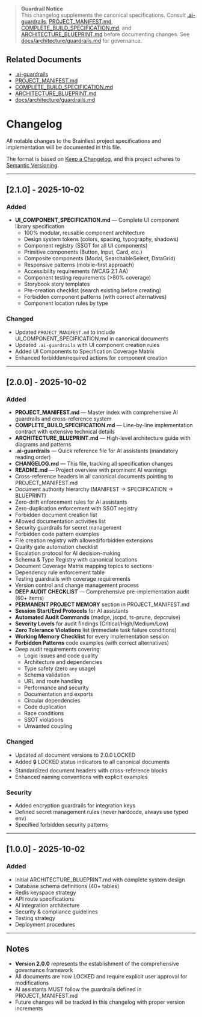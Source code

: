 > **Guardrail Notice**  
> This changelog supplements the canonical specifications. Consult [.ai-guardrails](.ai-guardrails), [PROJECT_MANIFEST.md](PROJECT_MANIFEST.md), [COMPLETE_BUILD_SPECIFICATION.md](COMPLETE_BUILD_SPECIFICATION.md), and [ARCHITECTURE_BLUEPRINT.md](ARCHITECTURE_BLUEPRINT.md) before documenting changes. See [docs/architecture/guardrails.md](docs/architecture/guardrails.md) for governance.

## Related Documents
- [.ai-guardrails](.ai-guardrails)
- [PROJECT_MANIFEST.md](PROJECT_MANIFEST.md)
- [COMPLETE_BUILD_SPECIFICATION.md](COMPLETE_BUILD_SPECIFICATION.md)
- [ARCHITECTURE_BLUEPRINT.md](ARCHITECTURE_BLUEPRINT.md)
- [docs/architecture/guardrails.md](docs/architecture/guardrails.md)

# Changelog

All notable changes to the Brainliest project specifications and implementation will be documented in this file.

The format is based on [Keep a Changelog](https://keepachangelog.com/en/1.0.0/),
and this project adheres to [Semantic Versioning](https://semver.org/spec/v2.0.0.html).

---

## [2.1.0] - 2025-10-02

### Added
- **UI_COMPONENT_SPECIFICATION.md** — Complete UI component library specification
  - 100% modular, reusable component architecture
  - Design system tokens (colors, spacing, typography, shadows)
  - Component registry (SSOT for all UI components)
  - Primitive components (Button, Input, Card, etc.)
  - Composite components (Modal, SearchableSelect, DataGrid)
  - Responsive patterns (mobile-first approach)
  - Accessibility requirements (WCAG 2.1 AA)
  - Component testing requirements (>80% coverage)
  - Storybook story templates
  - Pre-creation checklist (search existing before creating)
  - Forbidden component patterns (with correct alternatives)
  - Component location rules by type

### Changed
- Updated `PROJECT_MANIFEST.md` to include UI_COMPONENT_SPECIFICATION.md in canonical documents
- Updated `.ai-guardrails` with UI component creation rules
- Added UI Components to Specification Coverage Matrix
- Enhanced forbidden/required actions for component creation

---

## [2.0.0] - 2025-10-02

### Added
- **PROJECT_MANIFEST.md** — Master index with comprehensive AI guardrails and cross-reference system
- **COMPLETE_BUILD_SPECIFICATION.md** — Line-by-line implementation contract with extensive technical details
- **ARCHITECTURE_BLUEPRINT.md** — High-level architecture guide with diagrams and patterns
- **.ai-guardrails** — Quick reference file for AI assistants (mandatory reading order)
- **CHANGELOG.md** — This file, tracking all specification changes
- **README.md** — Project overview with prominent AI warnings
- Cross-reference headers in all canonical documents pointing to PROJECT_MANIFEST.md
- Document authority hierarchy (MANIFEST → SPECIFICATION → BLUEPRINT)
- Zero-drift enforcement rules for AI assistants
- Zero-duplication enforcement with SSOT registry
- Forbidden document creation list
- Allowed documentation activities list
- Security guardrails for secret management
- Forbidden code pattern examples
- File creation registry with allowed/forbidden extensions
- Quality gate automation checklist
- Escalation protocol for AI decision-making
- Schema & Type Registry with canonical locations
- Document Coverage Matrix mapping topics to sections
- Dependency rule enforcement table
- Testing guardrails with coverage requirements
- Version control and change management process
- **DEEP AUDIT CHECKLIST** — Comprehensive pre-implementation audit (60+ items)
- **PERMANENT PROJECT MEMORY** section in PROJECT_MANIFEST.md
- **Session Start/End Protocols** for AI assistants
- **Automated Audit Commands** (madge, jscpd, ts-prune, depcruise)
- **Severity Levels** for audit findings (Critical/High/Medium/Low)
- **Zero Tolerance Violations** list (immediate task failure conditions)
- **Working Memory Checklist** for every implementation session
- **Forbidden Patterns** code examples (with correct alternatives)
- Deep audit requirements covering:
  - Logic issues and code quality
  - Architecture and dependencies
  - Type safety (zero `any` usage)
  - Schema validation
  - URL and route handling
  - Performance and security
  - Documentation and exports
  - Circular dependencies
  - Code duplication
  - Race conditions
  - SSOT violations
  - Unwanted coupling

### Changed
- Updated all document versions to 2.0.0 LOCKED
- Added 🔒 LOCKED status indicators to all canonical documents
- Standardized document headers with cross-reference blocks
- Enhanced naming conventions with explicit examples

### Security
- Added encryption guardrails for integration keys
- Defined secret management rules (never hardcode, always use typed env)
- Specified forbidden security patterns

---

## [1.0.0] - 2025-10-02

### Added
- Initial ARCHITECTURE_BLUEPRINT.md with complete system design
- Database schema definitions (40+ tables)
- Redis keyspace strategy
- API route specifications
- AI integration architecture
- Security & compliance guidelines
- Testing strategy
- Deployment procedures

---

## Notes

- **Version 2.0.0** represents the establishment of the comprehensive governance framework
- All documents are now LOCKED and require explicit user approval for modifications
- AI assistants MUST follow the guardrails defined in PROJECT_MANIFEST.md
- Future changes will be tracked in this changelog with proper version increments
